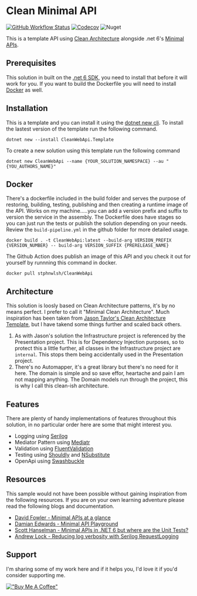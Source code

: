 # Clean Minimal API 
[![GitHub Workflow Status](https://img.shields.io/github/workflow/status/stphnwlsh/CleanWebApi/Build%20Pipeline?label=Build%20Pipeline&logo=github&logoColor=white&style=for-the-badge)](https://github.com/stphnwlsh/CleanWebApi/actions/workflows/build-pipeline.yml)
[![Codecov](https://img.shields.io/codecov/c/github/stphnwlsh/CleanWebApi?label=Code%20Coverage&logo=codecov&logoColor=white&style=for-the-badge)](https://codecov.io/gh/stphnwlsh/CleanWebApi)
![Nuget](https://img.shields.io/nuget/v/CleanWebApi.Template?label=nuget%20template&logo=nuget&logoColor=white&style=for-the-badge)

This is a template API using [Clean Architecture](https://blog.cleancoder.com/uncle-bob/2012/08/13/the-clean-architecture.html) alongside .net 6's [Minimal APIs](https://docs.microsoft.com/en-us/aspnet/core/fundamentals/minimal-apis?view=aspnetcore-6.0).

## Prerequisites
This solution in built on the [.net 6 SDK](https://dotnet.microsoft.com/download/dotnet/6.0), you need to install that before it will work for you.  If you want to build the Dockerfile you will need to install  [Docker](https://www.docker.com/products/docker-desktop) as well.

## Installation
This is a template and you can install it using the [dotnet new cli](https://docs.microsoft.com/en-us/dotnet/core/tools/dotnet-new).  To install the lastest version of the template run the following command.
```
dotnet new --install CleanWebApi.Template
```
To create a new solution using this template run the following command
```
dotnet new CleanWebApi --name {YOUR_SOLUTION_NAMESPACE} --au "{YOU_AUTHORS_NAME}"
```

## Docker
There's a dockerfile included in the build folder and serves the purpose of restoring, building, testing, publishing and then creating a runtime image of the API.  Works on my machine.....you can add a version prefix and suffix to version the service in the assembly.  The Dockerfile does have stages so you can just run the tests or publish the solution depending on your needs.  Review the `build-pipeline.yml` in the github folder for more detailed usage.

```
docker build . -t CleanWebApi:latest --build-arg VERSION_PREFIX {VERSION_NUMBER} -- build-arg VERSION_SUFFIX {PRERELEASE_NAME}
```

The Github Action does publish an image of this API and you check it out for yourself by runnning this command in docker.

```
docker pull stphnwlsh/CleanWebApi
```

## Architecture
This solution is loosly based on Clean Architecture patterns, it's by no means perfect.  I prefer to call it "Minimal Clean Architecture".  Much inspiration has been taken from [Jason Taylor's Clean Architecture Template](https://github.com/jasontaylordev/CleanArchitecture), but I have takend some things further and scaled back others.

1. As with Jason's solution the Infrastructure project is referenced by the Presentation project.  This is for Dependency Injection purposes, so to protect this a little further, all classes in the Infrastructure project are `internal`.  This stops them being accidentally used in the Presentation project.
1. There's no Automapper, it's a great library but there's no need for it here.  The domain is simple and so save effor, heartache and pain I am not mapping anything.  The Domain models run through the project, this is why I call this clean-ish architecture. 

## Features
There are plenty of handy implementations of features throughout this solution, in no particular order here are some that might interest you.

- Logging using [Serilog](https://github.com/serilog/serilog)
- Mediator Pattern using [Mediatr](https://github.com/jbogard/MediatR)
- Validation using [FluentValidation](https://github.com/FluentValidation/FluentValidation)
- Testing using [Shouldly](https://github.com/shouldly/shouldly) and [NSubstitute](https://github.com/nsubstitute/NSubstitute)
- OpenApi using [Swashbuckle](https://github.com/domaindrivendev/Swashbuckle.AspNetCore)

## Resources
This sample would not have been possible without gaining inspiration from the following resources.  If you are on your own learning adventure please read the following blogs and documentation.
- [David Fowler - Minimal APIs at a glance](https://gist.github.com/davidfowl/ff1addd02d239d2d26f4648a06158727)
- [Damian Edwards - Minimal API Playground](https://github.com/DamianEdwards/MinimalApiPlayground)
- [Scott Hanselman - Minimal APIs in .NET 6 but where are the Unit Tests?](https://www.hanselman.com/blog/minimal-apis-in-net-6-but-where-are-the-unit-tests)
- [Andrew Lock - Reducing log verbosity with Serilog RequestLogging](https://andrewlock.net/using-serilog-aspnetcore-in-asp-net-core-3-reducing-log-verbosity/)

## Support
I'm sharing some of my work here and if it helps you, I'd love it if you'd consider supporting me.

[!["Buy Me A Coffee"](https://www.buymeacoffee.com/assets/img/guidelines/download-assets-sm-1.svg)](https://www.buymeacoffee.com/stphnwlsh)

